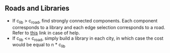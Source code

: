 ## Roads and Libraries

* If c<sub>lib</sub> > c<sub>road</sub>, find strongly connected components. Each component corresponds to a library and each edge selection
corresponds to a road. Refer to [this](https://www.geeksforgeeks.org/connected-components-in-an-undirected-graph/) link in case of help.
* If c<sub>lib</sub> <= c<sub>road</sub>, simply build a library in each city, in which case the cost would be equal to n * c<sub>lib</sub>
